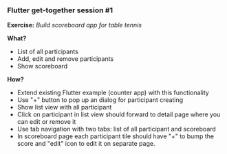 ### Flutter get-together session #1

**Exercise:** *Build scoreboard app for table tennis*

**What?**
 - List of all participants
 - Add, edit and remove participants
 - Show scoreboard

**How?**

 - Extend existing Flutter example (counter app) with this functionality
 - Use "+" button to pop up an dialog for participant creating
 - Show list view with all participant
 - Click on participant in list view should forward to detail page where you can edit or remove it
 - Use tab navigation with two tabs: list of all participant and scoreboard
 - In scoreboard page each participant tile should have "+" to bump the score and "edit" icon to edit it on separate page.